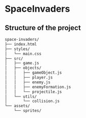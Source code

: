 # SpaceInvaders

## Structure of the project

```txt
space-invaders/
├── index.html
├── styles/
│   └── main.css
├── src/
│   ├── game.js
│   ├── objects/
│   │   ├── gameObject.js
│   │   ├── player.js
│   │   ├── enemy.js
│   │   ├── enemyFormation.js
│   │   └── projectile.js
│   └── utils/
│       └── collision.js
└── assets/
    └── sprites/
```